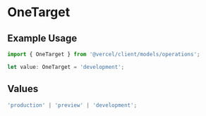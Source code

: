 # OneTarget

## Example Usage

```typescript
import { OneTarget } from '@vercel/client/models/operations';

let value: OneTarget = 'development';
```

## Values

```typescript
'production' | 'preview' | 'development';
```
